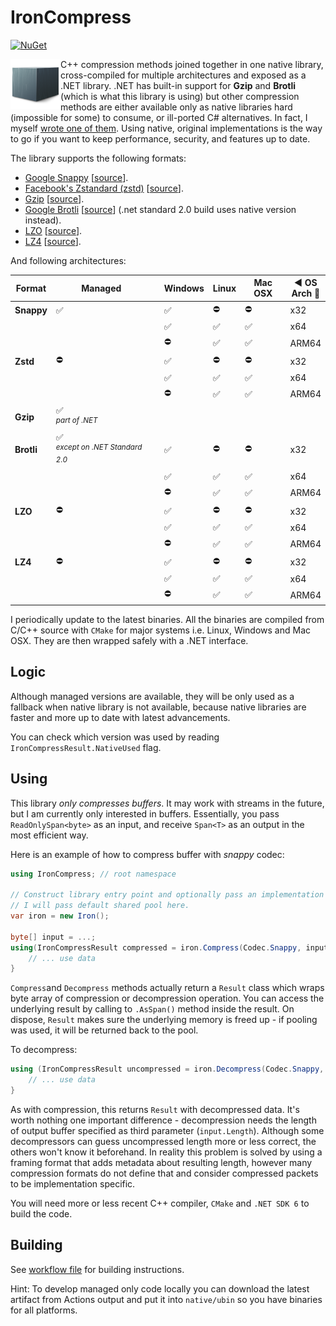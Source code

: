 # IronCompress

 [![NuGet](https://img.shields.io/nuget/v/IronCompress.svg)](https://www.nuget.org/packages/IronCompress)

<img src="icon.png" width=80 height=80 align="left"/> C++ compression methods joined together in one native library, cross-compiled for multiple architectures and exposed as a .NET library. .NET has built-in support for **Gzip** and **Brotli** (which is what this library is using) but other compression methods are either available only as native libraries hard (impossible for some) to consume, or ill-ported C# alternatives. In fact, I myself [wrote one of them](https://github.com/aloneguid/IronSnappy). Using native, original implementations is the way to go if you want to keep performance, security, and features up to date.

The library supports the following formats:

- [Google Snappy](http://google.github.io/snappy/) [[source](https://github.com/google/snappy)].
- [Facebook's Zstandard (zstd)](https://facebook.github.io/zstd/) [[source](https://github.com/facebook/zstd)].
- [Gzip](https://www.gnu.org/software/gzip/) [[source](https://docs.microsoft.com/en-us/dotnet/api/system.io.compression.gzipstream?view=net-6.0)].
- [Google Brotli](https://github.com/google/brotli) [[source](https://docs.microsoft.com/en-us/dotnet/api/system.io.compression.brotlistream?view=net-6.0)] (.net standard 2.0 build uses native version instead).
- [LZO](http://www.oberhumer.com/opensource/lzo/) [[source](https://github.com/nemequ/lzo)].
- [LZ4](https://lz4.github.io/lz4/) [[source](https://github.com/lz4/lz4)].

And following architectures:

| Format     | Managed                                         |      | Windows | Linux | Mac OSX | ◀️ OS<br />Arch 🔽 |
| ---------- | ----------------------------------------------- | ---- | ------- | ----- | ------- | ---------------- |
| **Snappy** | ✅                                               |      | ✅       | ⛔     | ⛔       | x32              |
|            |                                                 |      | ✅       | ✅     | ✅       | x64              |
|            |                                                 |      | ⛔       | ✅     | ✅       | ARM64            |
| **Zstd**   | ⛔                                               |      | ✅       | ⛔     | ⛔       | x32              |
|            |                                                 |      | ✅       | ✅     | ✅       | x64              |
|            |                                                 |      | ⛔       | ✅     | ✅       | ARM64            |
| **Gzip**   | ✅<br /><sup>*part of .NET*</sup>                           |      |         |       |         |                  |
| **Brotli** | ✅<br /><sup>*except on .NET Standard 2.0*</sup> |      | ✅       | ⛔     | ⛔       | x32              |
|            |                                                 |      | ✅       | ✅     | ✅       | x64              |
|            |                                                 |      | ⛔       | ✅     | ✅       | ARM64            |
| **LZO**    | ⛔                                               |      | ✅       | ⛔     | ⛔       | x32              |
|            |                                                 |      | ✅       | ✅     | ✅       | x64              |
|            |                                                 |      | ⛔       | ✅     | ✅       | ARM64            |
| **LZ4**    | ⛔                                               |      | ✅       | ⛔     | ⛔       | x32              |
|            |                                                 |      | ✅       | ✅     | ✅       | x64              |
|            |                                                 |      | ⛔       | ✅     | ✅       | ARM64            |

I periodically update to the latest binaries. All the binaries are compiled from C/C++ source with `CMake` for major systems i.e. Linux, Windows and Mac OSX. They are then wrapped safely with a .NET interface.

## Logic

Although managed versions are available, they will be only used as a fallback when native library is not available, because native libraries are faster and more up to date with latest advancements.

You can check which version was used by reading `IronCompressResult.NativeUsed` flag.

## Using

This library *only compresses buffers*. It may work with streams in the future, but I am currently only interested in buffers. Essentially, you pass `ReadOnlySpan<byte>` as an input, and receive `Span<T>` as an output in the most efficient way.

Here is an example of how to compress buffer with *snappy* codec:

```csharp
using IronCompress;	// root namespace

// Construct library entry point and optionally pass an implementation of ArrayPool.
// I will pass default shared pool here.
var iron = new Iron();

byte[] input = ...;
using(IronCompressResult compressed = iron.Compress(Codec.Snappy, input.AsSpan())) {
    // ... use data
}
```

`Compress`and `Decompress` methods actually return a `Result` class which wraps byte array of compression or decompression operation. You can access the underlying result by calling to `.AsSpan()` method inside the result. On dispose, `Result` makes sure the underlying memory is freed up - if pooling was used, it will be returned back to the pool.

To decompress:

```csharp
using (IronCompressResult uncompressed = iron.Decompress(Codec.Snappy, compressed, input.Length)) {
	// ... use data
}
```

As with compression, this returns `Result` with decompressed data. It's worth nothing one important difference - decompression needs the length of output buffer specified as third parameter (`input.Length`). Although some decompressors can guess uncompressed length more or less correct, the others won't know it beforehand. In reality this problem is solved by using a framing format that adds metadata about resulting length, however many compression formats do not define that and consider compressed packets to be implementation specific.

You will need more or less recent C++ compiler, `CMake` and `.NET SDK 6` to build the code.


## Building

See [workflow file](.github/workflows/ci.yml) for building instructions.

Hint: To develop managed only code locally you can download the latest artifact from Actions output and put it into `native/ubin` so you have binaries for all platforms.

